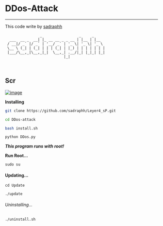 # DDos-Attack
<hr>

This code write by [sadraphh](https://github.com/sadraphh/)
<br>

```
                _                 _     _ 
  ___  __ _  __| |_ __ __ _ _ __ | |__ | |__
 / __|/ _` |/ _` | '__/ _` | '_ \| '_ \| '_ \
 \__ \ (_| | (_| | | | (_| | |_) | | | | | | |
 |___/\__,_|\__,_|_|  \__,_| .__/|_| |_|_| |_|
                           |_|                
```
<br>

## Scr
[![image](https://cdn.arstechnica.net/wp-content/uploads/2012/08/dirt-jumper-exploit.png)](https://github.com/sadraphh)


**Installing**
``` sh
git clone https://github.com/sadraphh/Leyer4_sP.git

cd DDos-attack

bash install.sh

python DDos.py

```

*****This program runs with root!*****

****Run Root...****
```
sudo su
```

#### Updating...
```
cd Update

./update
```

###### Uninstalling...
```
./uninstall.sh
```


